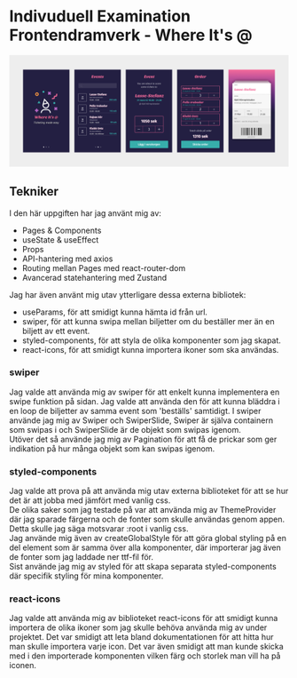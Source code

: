 # Indivuduell Examination Frontendramverk - Where It's @

![screen](./screen.png)

## Tekniker 

I den här uppgiften har jag använt mig av:  
- Pages & Components 
- useState & useEffect 
- Props 
- API-hantering med axios 
- Routing mellan Pages med react-router-dom 
- Avancerad statehantering med Zustand 

Jag har även använt mig utav ytterligare dessa externa bibliotek: 
- useParams, för att smidigt kunna hämta id från url.  
- swiper, för att kunna swipa mellan biljetter om du beställer mer än en biljett av ett event.  
- styled-components, för att styla de olika komponenter som jag skapat.  
- react-icons, för att smidigt kunna importera ikoner som ska användas.   

### swiper  

Jag valde att använda mig av swiper för att enkelt kunna implementera en swipe funktion på sidan. Jag valde att använda den för att kunna bläddra i en loop de biljetter av samma event som 'beställs' samtidigt. I swiper använde jag mig av  Swiper och SwiperSlide, Swiper är själva containern som swipas i och SwiperSlide är de objekt som swipas igenom.  
Utöver det så använde jag mig av Pagination för att få de prickar som ger indikation på hur många objekt som kan swipas igenom.  

### styled-components  

Jag valde att prova på att använda mig utav externa biblioteket för att se hur det är att jobba med jämfört med vanlig css.  
De olika saker som jag testade på var att använda mig av ThemeProvider där jag sparade färgerna och de fonter som skulle användas genom appen. Detta skulle jag säga motsvarar :root i vanlig css.  
Jag använde mig även av createGlobalStyle för att göra global styling på en del element som är samma över alla komponenter, där importerar jag även de fonter som jag laddade ner ttf-fil för.  
Sist använde jag mig av styled för att skapa separata styled-components där specifik styling för mina komponenter.  

### react-icons  

Jag valde att använda mig av biblioteket react-icons för att smidigt kunna importera de olika ikoner som jag skulle behöva använda mig av under projektet. Det var smidigt att leta bland dokumentationen för att hitta hur man skulle importera varje icon. Det var även smidigt att man kunde skicka med i den importerade komponenten vilken färg och storlek man vill ha på iconen. 
